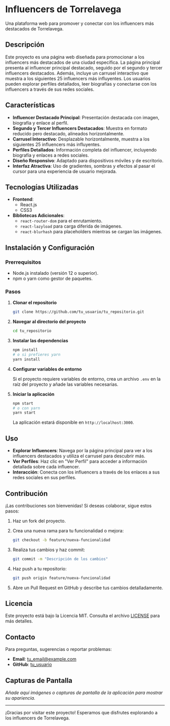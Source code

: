 # Influencers de Torrelavega

Una plataforma web para promover y conectar con los influencers más destacados de Torrelavega.

## Descripción

Este proyecto es una página web diseñada para promocionar a los influencers más destacados de una ciudad específica. La página principal presenta al influencer principal destacado, seguido por el segundo y tercer influencers destacados. Además, incluye un carrusel interactivo que muestra a los siguientes 25 influencers más influyentes. Los usuarios pueden explorar perfiles detallados, leer biografías y conectarse con los influencers a través de sus redes sociales.

## Características

- **Influencer Destacado Principal**: Presentación destacada con imagen, biografía y enlace al perfil.
- **Segundo y Tercer Influencers Destacados**: Muestra en formato reducido pero destacado, alineados horizontalmente.
- **Carrusel Interactivo**: Desplazable horizontalmente, muestra a los siguientes 25 influencers más influyentes.
- **Perfiles Detallados**: Información completa del influencer, incluyendo biografía y enlaces a redes sociales.
- **Diseño Responsivo**: Adaptado para dispositivos móviles y de escritorio.
- **Interfaz Atractiva**: Uso de gradientes, sombras y efectos al pasar el cursor para una experiencia de usuario mejorada.

## Tecnologías Utilizadas

- **Frontend**:
  - React.js
  - CSS3
- **Bibliotecas Adicionales**:
  - `react-router-dom` para el enrutamiento.
  - `react-lazyload` para carga diferida de imágenes.
  - `react-blurhash` para placeholders mientras se cargan las imágenes.

## Instalación y Configuración

### Prerrequisitos

- Node.js instalado (versión 12 o superior).
- npm o yarn como gestor de paquetes.

### Pasos

1. **Clonar el repositorio**

   ```bash
   git clone https://github.com/tu_usuario/tu_repositorio.git
   ```

2. **Navegar al directorio del proyecto**

   ```bash
   cd tu_repositorio
   ```

3. **Instalar las dependencias**

   ```bash
   npm install
   # o si prefieres yarn
   yarn install
   ```

4. **Configurar variables de entorno**

   Si el proyecto requiere variables de entorno, crea un archivo `.env` en la raíz del proyecto y añade las variables necesarias.

5. **Iniciar la aplicación**

   ```bash
   npm start
   # o con yarn
   yarn start
   ```

   La aplicación estará disponible en `http://localhost:3000`.

## Uso

- **Explorar Influencers**: Navega por la página principal para ver a los influencers destacados y utiliza el carrusel para descubrir más.
- **Ver Perfiles**: Haz clic en "Ver Perfil" para acceder a información detallada sobre cada influencer.
- **Interacción**: Conecta con los influencers a través de los enlaces a sus redes sociales en sus perfiles.

## Contribución

¡Las contribuciones son bienvenidas! Si deseas colaborar, sigue estos pasos:

1. Haz un fork del proyecto.
2. Crea una nueva rama para tu funcionalidad o mejora:

   ```bash
   git checkout -b feature/nueva-funcionalidad
   ```

3. Realiza tus cambios y haz commit:

   ```bash
   git commit -m "Descripción de los cambios"
   ```

4. Haz push a tu repositorio:

   ```bash
   git push origin feature/nueva-funcionalidad
   ```

5. Abre un Pull Request en GitHub y describe tus cambios detalladamente.

## Licencia

Este proyecto está bajo la Licencia MIT. Consulta el archivo [LICENSE](LICENSE) para más detalles.

## Contacto

Para preguntas, sugerencias o reportar problemas:

- **Email**: [tu_email@example.com](mailto:tu_email@example.com)
- **GitHub**: [tu_usuario](https://github.com/tu_usuario)

## Capturas de Pantalla

_Añade aquí imágenes o capturas de pantalla de la aplicación para mostrar su apariencia._

---

¡Gracias por visitar este proyecto! Esperamos que disfrutes explorando a los influencers de Torrelavega.
